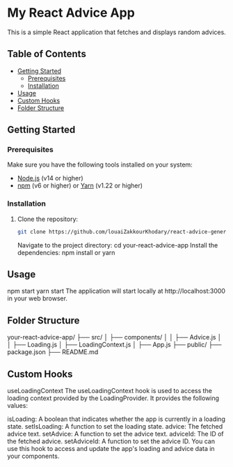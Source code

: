 # My React Advice App

This is a simple React application that fetches and displays random advices.

## Table of Contents

- [Getting Started](#getting-started)
  - [Prerequisites](#prerequisites)
  - [Installation](#installation)
- [Usage](#usage)
- [Custom Hooks](#custom-hooks)
- [Folder Structure](#folder-structure)

## Getting Started

### Prerequisites

Make sure you have the following tools installed on your system:

- [Node.js](https://nodejs.org/) (v14 or higher)
- [npm](https://www.npmjs.com/) (v6 or higher) or [Yarn](https://yarnpkg.com/) (v1.22 or higher)

### Installation

1. Clone the repository:

   ```bash
   git clone https://github.com/louaiZakkourKhodary/react-advice-generator.git
   ```

   Navigate to the project directory:
   cd your-react-advice-app
   Install the dependencies:
   npm install or yarn

## Usage

npm start yarn start
The application will start locally at http://localhost:3000 in your web browser.

## Folder Structure

your-react-advice-app/
├── src/
│ ├── components/
│ │ ├── Advice.js
│ │ ├── Loading.js
│ ├── LoadingContext.js
│ ├── App.js
├── public/
├── package.json
├── README.md

## Custom Hooks

useLoadingContext
The useLoadingContext hook is used to access the loading context provided by the LoadingProvider. It provides the following values:

isLoading: A boolean that indicates whether the app is currently in a loading state.
setIsLoading: A function to set the loading state.
advice: The fetched advice text.
setAdvice: A function to set the advice text.
adviceId: The ID of the fetched advice.
setAdviceId: A function to set the advice ID.
You can use this hook to access and update the app's loading and advice data in your components.
